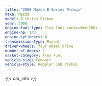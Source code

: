 ```yaml
---
title: "2000 Mazda B-Series Pickup"
make: Mazda
model: B-Series Pickup
year: 2000
engine-fuel-type: flex-fuel (unleaded/E85)
engine-hp: 143
engine-cylinders: 6
transmission-type: Manual
driven-wheels: four wheel drive
number-of-doors: 2
market-category: Flex Fuel
vehicle-size: Compact
vehicle-style: Regular Cab Pickup
---
```


{{< car_info >}}
